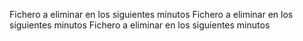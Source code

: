 Fichero a eliminar en los siguientes minutos
Fichero a eliminar en los siguientes minutos
Fichero a eliminar en los siguientes minutos

